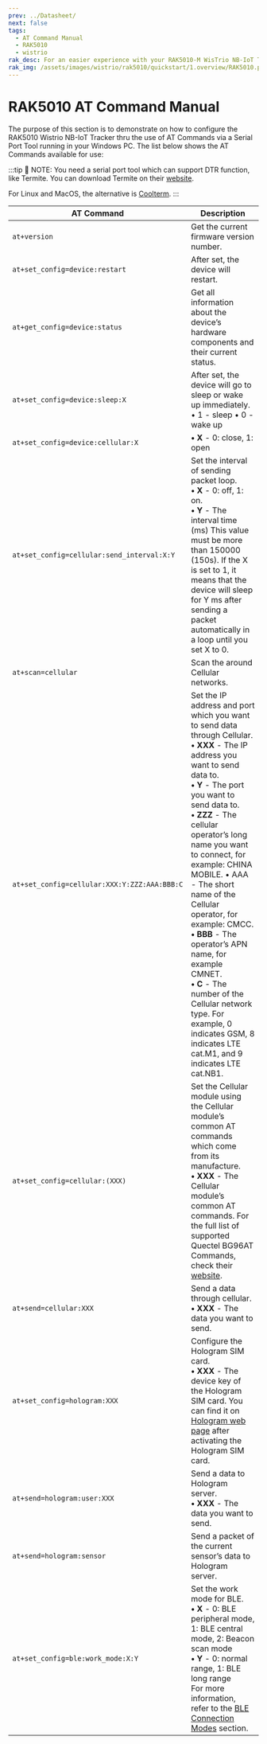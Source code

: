```yaml
---
prev: ../Datasheet/
next: false
tags:
  - AT Command Manual
  - RAK5010
  - wistrio
rak_desc: For an easier experience with your RAK5010-M WisTrio NB-IoT Tracker Pro, a comprehensive list of commands in configuring your device is provided.
rak_img: /assets/images/wistrio/rak5010/quickstart/1.overview/RAK5010.png
---
```


# RAK5010 AT Command Manual

The purpose of this section is to demonstrate on how to configure the RAK5010 Wistrio NB-IoT Tracker thru the use of AT Commands via a Serial Port Tool running in your Windows PC. The list below shows the AT Commands available for use:

:::tip 📝 NOTE:
 You need a serial port tool which can support DTR function, like Termite. You can download Termite on their [website](https:\/\/www.compuphase.com\/software_termite.htm).

 For Linux and MacOS, the alternative is [Coolterm](http://freeware.the-meiers.org/).
:::



| AT Command | Description |
| ---- | ---- |
| `at+version` | Get the current firmware version number. |
| `at+set_config=device:restart` | After set, the device will restart. |
| `at+get_config=device:status` | Get all information about the device’s hardware components and their current status. |
| `at+set_config=device:sleep:X` | After set, the device will go to sleep or wake up immediately. <br>• 1 - sleep • 0 - wake up |
| `at+set_config=device:cellular:X` | **• X** - 0: close, 1: open |
| `at+set_config=cellular:send_interval:X:Y` | Set the interval of sending packet loop. <br>**• X** - 0: off, 1: on. <br>**• Y** - The interval time (ms) This value must be more than 150000 (150s). If the X is set to 1, it means that the device will sleep for Y ms after sending a packet automatically in a loop until you set X to 0. |
| `at+scan=cellular` | Scan the around Cellular networks. |
| `at+set_config=cellular:XXX:Y:ZZZ:AAA:BBB:C` | Set the IP address and port which you want to send data through Cellular. <br>**• XXX** - The IP address you want to send data to. <br>**• Y** - The port you want to send data to. <br>**• ZZZ** - The cellular operator’s long name you want to connect, for example: CHINA MOBILE. • AAA - The short name of the Cellular operator, for example: CMCC. <br>**• BBB** - The operator’s APN name, for example CMNET. <br>**• C** - The number of the Cellular network type. For example, 0 indicates GSM, 8 indicates LTE cat.M1, and 9 indicates LTE cat.NB1. |
| `at+set_config=cellular:(XXX)` | Set the Cellular module using the Cellular module’s common AT commands which come from its manufacture. <br>**• XXX** - The Cellular module’s common AT commands. For the full list of supported Quectel BG96AT Commands, check their [website](https://www.quectel.com/product/bg96.htm). |
| `at+send=cellular:XXX` | Send a data through cellular. <br>**• XXX** - The data you want to send. |
|`at+set_config=hologram:XXX` | Configure the Hologram SIM card. <br>**• XXX** - The device key of the Hologram SIM card. You can find it on [Hologram web page](https://dashboard.hologram.io) after activating the Hologram SIM card. |
| `at+send=hologram:user:XXX` | Send a data to Hologram server. <br>**• XXX** - The data you want to send. |
| `at+send=hologram:sensor` | Send a packet of the current sensor’s data to Hologram server. |
| `at+set_config=ble:work_mode:X:Y`| Set the work mode for BLE. <br>**• X** - 0: BLE peripheral mode, 1: BLE central mode, 2: Beacon scan mode <br>**• Y** - 0: normal range, 1: BLE long range <br> For more information, refer to the [BLE Connection Modes](#bluetooth-connection-modes) section. |